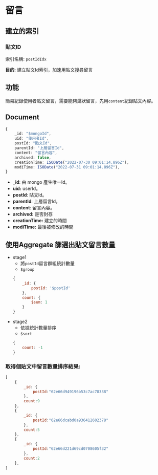留言
===

## 建立的索引

### 貼文ID
索引名稱: `postIdIdx`

**目的:** 建立貼文Id索引，加速用貼文搜尋留言


## 功能

簡易紀錄使用者貼文留言，需要能夠巢狀留言，先用`content`紀錄貼文內容。

## Document
```ts
{
    _id: "$mongoId",
    uid: "使用者Id",
    postId: "貼文Id",
    parentId: "上層留言Id",
    content: "留言內容",
    archived: false,
    creationTime: ISODate("2022-07-30 09:01:14.896Z"),
    modiTime: ISODate("2022-07-31 09:01:14.896Z"),
}

```

- **_id**: 由 mongo 產生唯一Id。
- **uid:** userId。
- **postId**: 貼文Id。
- **parentId**: 上層留言Id。
- **content**: 留言內容。
- **archived:** 是否封存
- **creationTime:** 建立的時間
- **modiTime:** 最後被修改的時間

## 使用Aggregate 篩選出貼文留言數量

- stage1
    - 將`postId`留言群組統計數量
    - `$group`
    ```js
    {
        _id: {
            postId: '$postId'
        },
        count: {
            $sum: 1
        }
    }
    ```
- stage2
    - 依據統計數量排序
    - `$sort`
    ```js
    {
        count: -1
    }
    ```

### 取得個貼文中留言數量排序結果:
```js
[
    {
        _id: {
            postId:"62e66d949196b53c7ac78338"
        },
        count:9
    },
    {
        _id: {
            postId:"62e66dcabd0a936412602378"
        },
        count:5
    },
    {
        _id: {
            postId:"62e66d221d69cd0708605f32"
        },
        count:2
    },
]
```